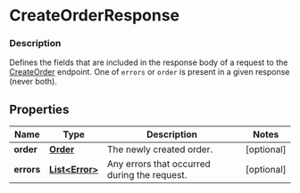 
# CreateOrderResponse

### Description

Defines the fields that are included in the response body of a request to the [CreateOrder](#endpoint-createorder) endpoint.  One of `errors` or `order` is present in a given response (never both).

## Properties
Name | Type | Description | Notes
------------ | ------------- | ------------- | -------------
**order** | [**Order**](Order.md) | The newly created order. |  [optional]
**errors** | [**List&lt;Error&gt;**](Error.md) | Any errors that occurred during the request. |  [optional]



